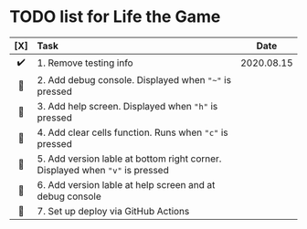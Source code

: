 # TODO list for Life the Game

| [X] | Task | Date |
|:--:|:---|:--:|
| :heavy_check_mark: | 1. Remove testing info | 2020.08.15 |
| :black_square_button: | 2. Add debug console. Displayed when ```"~"``` is pressed |  |  
| :black_square_button: | 3. Add help screen. Displayed when ```"h"``` is pressed |  |  
| :black_square_button: | 4. Add clear cells function. Runs when ```"c"``` is pressed |  |   
| :black_square_button: | 5. Add version lable at bottom right corner. Displayed when ```"v"``` is pressed |  |
| :black_square_button: | 6. Add version lable at help screen and at debug console |  |
| :black_square_button: | 7. Set up deploy via GitHub Actions |  |
